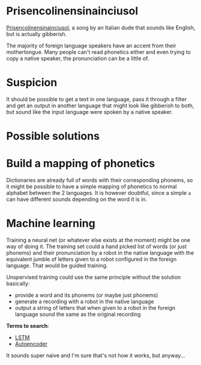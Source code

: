 # Prisencolinensinainciusol

[Prisencolinensinainciusol](https://en.wikipedia.org/wiki/Prisencolinensinainciusol), a song by an Italian dude that sounds like English, but is actually gibberish.

The majority of foreign language speakers have an accent from their mothertongue. Many people can't read phonetics either and even trying to copy a native speaker, the pronunciation can be a little of.

# Suspicion

It should be possible to get a text in one language, pass it through a filter and get an output in another language that might look like gibberish to both, but sound like the input language were spoken by a native speaker.

# Possible solutions

# Build a mapping of phonetics

Dictionaries are already full of words with their corresponding phonems, so it might be possible to have a simple mapping of phonetics to normal alphabet between the 2 languages. It is however doubtful, since a simple `a` can have different sounds depending on the word it is in.

# Machine learning

Training a neural net \(or whatever else exists at the moment\) might be one way of doing it. The training set could a hand picked list of words \(or just phonems\) and their pronunciation by a robot in the native language with the equivalent jumble of letters given to a robot configured in the foreign language. That would be guided training.

Unspervised training could use the same principle without the solution basically:

* provide a word and its phonems \(or maybe just phonems\)
* generate a recording with a robot in the native language
* output a string of letters that when given to a robot in the foreign language sound the same as the original recording

**Terms to search**:

* [LSTM](https://en.wikipedia.org/wiki/Long_short-term_memory)
* [Autoencoder](https://en.wikipedia.org/wiki/Autoencoder)

It sounds super naive and I'm sure that's not how it works, but anyway...

